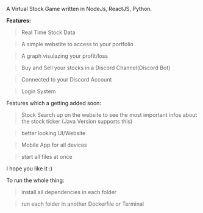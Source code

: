 A Virtual Stock Game written in NodeJs, ReactJS, Python. 


**Features:**
> Real Time Stock Data

> A simple webstite to access to your portfolio

> A graph visulazing your profit/loss

> Buy and Sell your stocks in a Discord Channel(Discord Bot)

> Connected to your Discord Account

> Login System 

Features which a getting added soon:

> Stock Search up on the website to see the most important infos about the stock ticker (Java Version supports this)

> better looking UI/Website

> Mobile App for all devices

> start all files at once

I hope you like it :)

To run the whole thing:
> install all dependencies in each folder

> run each folder in another Dockerfile or Terminal

